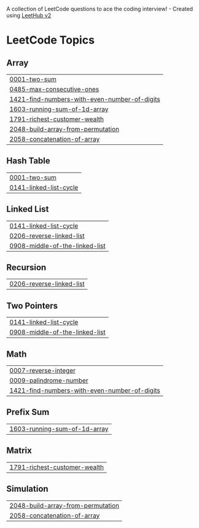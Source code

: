 A collection of LeetCode questions to ace the coding interview! - Created using [LeetHub v2](https://github.com/arunbhardwaj/LeetHub-2.0)
<!---LeetCode Topics Start-->
# LeetCode Topics
## Array
|  |
| ------- |
| [0001-two-sum](https://github.com/priyamm704/DSA-in-java/tree/master/0001-two-sum) |
| [0485-max-consecutive-ones](https://github.com/priyamm704/DSA-in-java/tree/master/0485-max-consecutive-ones) |
| [1421-find-numbers-with-even-number-of-digits](https://github.com/priyamm704/DSA-in-java/tree/master/1421-find-numbers-with-even-number-of-digits) |
| [1603-running-sum-of-1d-array](https://github.com/priyamm704/DSA-in-java/tree/master/1603-running-sum-of-1d-array) |
| [1791-richest-customer-wealth](https://github.com/priyamm704/DSA-in-java/tree/master/1791-richest-customer-wealth) |
| [2048-build-array-from-permutation](https://github.com/priyamm704/DSA-in-java/tree/master/2048-build-array-from-permutation) |
| [2058-concatenation-of-array](https://github.com/priyamm704/DSA-in-java/tree/master/2058-concatenation-of-array) |
## Hash Table
|  |
| ------- |
| [0001-two-sum](https://github.com/priyamm704/DSA-in-java/tree/master/0001-two-sum) |
| [0141-linked-list-cycle](https://github.com/priyamm704/DSA-in-java/tree/master/0141-linked-list-cycle) |
## Linked List
|  |
| ------- |
| [0141-linked-list-cycle](https://github.com/priyamm704/DSA-in-java/tree/master/0141-linked-list-cycle) |
| [0206-reverse-linked-list](https://github.com/priyamm704/DSA-in-java/tree/master/0206-reverse-linked-list) |
| [0908-middle-of-the-linked-list](https://github.com/priyamm704/DSA-in-java/tree/master/0908-middle-of-the-linked-list) |
## Recursion
|  |
| ------- |
| [0206-reverse-linked-list](https://github.com/priyamm704/DSA-in-java/tree/master/0206-reverse-linked-list) |
## Two Pointers
|  |
| ------- |
| [0141-linked-list-cycle](https://github.com/priyamm704/DSA-in-java/tree/master/0141-linked-list-cycle) |
| [0908-middle-of-the-linked-list](https://github.com/priyamm704/DSA-in-java/tree/master/0908-middle-of-the-linked-list) |
## Math
|  |
| ------- |
| [0007-reverse-integer](https://github.com/priyamm704/DSA-in-java/tree/master/0007-reverse-integer) |
| [0009-palindrome-number](https://github.com/priyamm704/DSA-in-java/tree/master/0009-palindrome-number) |
| [1421-find-numbers-with-even-number-of-digits](https://github.com/priyamm704/DSA-in-java/tree/master/1421-find-numbers-with-even-number-of-digits) |
## Prefix Sum
|  |
| ------- |
| [1603-running-sum-of-1d-array](https://github.com/priyamm704/DSA-in-java/tree/master/1603-running-sum-of-1d-array) |
## Matrix
|  |
| ------- |
| [1791-richest-customer-wealth](https://github.com/priyamm704/DSA-in-java/tree/master/1791-richest-customer-wealth) |
## Simulation
|  |
| ------- |
| [2048-build-array-from-permutation](https://github.com/priyamm704/DSA-in-java/tree/master/2048-build-array-from-permutation) |
| [2058-concatenation-of-array](https://github.com/priyamm704/DSA-in-java/tree/master/2058-concatenation-of-array) |
<!---LeetCode Topics End-->